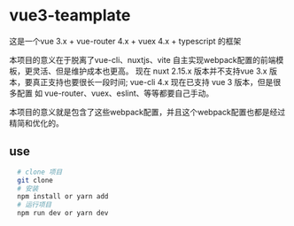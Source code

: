 # vue3-teamplate

这是一个vue 3.x + vue-router 4.x +  vuex 4.x + typescript 的框架

本项目的意义在于脱离了vue-cli、nuxtjs、vite 自主实现webpack配置的前端模板，更灵活、但是维护成本也更高。
现在 nuxt 2.15.x 版本并不支持vue 3.x 版本，要真正支持也要很长一段时间; 
vue-cli 4.x 现在已支持 vue 3 版本，但是很多配置 如 vue-router、vuex、eslint、等等都要自己手动。

本项目的意义就是包含了这些webpack配置，并且这个webpack配置也都是经过精简和优化的。

## use

```bash
  # clone 项目
  git clone 
  # 安装
  npm install or yarn add
  # 运行项目
  npm run dev or yarn dev
```
